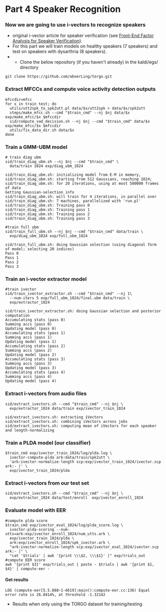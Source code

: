 # Part 4 Speaker Recognition

### Now we are going to use i-vectors to recognize speakers 
- original i-vector article for speaker verification (see [Front-End Factor Analysis for Speaker Verification](https://ieeexplore.ieee.org/abstract/document/5545402?casa_token=Ri80oe_Y9K4AAAAA:FVar6WkCvIZFr2qn1U19M2ovlBA5fw7y0XtZG0tlvOG2xnfWjmJBoV8hq-6vZqb2tIsGlL2RFQ)).
- For this part we will train models on healthy speakers (7 speakers) and test on speakers with dysarthria (8 speakers).
- - Clone the below repository (if you haven't already) in the kaldi/egs/ directory 
```
git clone https://github.com/abnerLing/torgo.git
```

### Extract MFCCs and compute voice activity detection outputs
```
mfccdir=mfcc
for x in train test; do
  utils/utt2spk_to_spk2utt.pl data/$x/utt2spk > data/$x/spk2utt
  steps/make_mfcc.sh --cmd "$train_cmd" --nj $nj data/$x exp/make_mfcc/$x $mfccdir
  sid/compute_vad_decision.sh --nj $nj --cmd "$train_cmd" data/$x exp/make_mfcc/$x $mfccdir
  utils/fix_data_dir.sh data/$x
done
```

### Train a GMM-UBM model
```
# train diag ubm
sid/train_diag_ubm.sh --nj $nj --cmd "$train_cmd" \
  data/train 1024 exp/diag_ubm_1024
```
```
sid/train_diag_ubm.sh: initializing model from E-M in memory,
sid/train_diag_ubm.sh: starting from 512 Gaussians, reaching 1024;
sid/train_diag_ubm.sh: for 20 iterations, using at most 500000 frames of data
Getting Gaussian-selection info
sid/train_diag_ubm.sh: will train for 4 iterations, in parallel over
sid/train_diag_ubm.sh: 7 machines, parallelized with 'run.pl'
sid/train_diag_ubm.sh: Training pass 0
sid/train_diag_ubm.sh: Training pass 1
sid/train_diag_ubm.sh: Training pass 2
sid/train_diag_ubm.sh: Training pass 3
```
```
#train full ubm
sid/train_full_ubm.sh --nj $nj --cmd "$train_cmd" data/train \
  exp/diag_ubm_1024 exp/full_ubm_1024
```
```
sid/train_full_ubm.sh: doing Gaussian selection (using diagonal form of model; selecting 20 indices)
Pass 0
Pass 1
Pass 2
Pass 3
```

### Train an i-vector extractor model
```
#train ivector
sid/train_ivector_extractor.sh --cmd "$train_cmd" --nj 1\
  --num-iters 5 exp/full_ubm_1024/final.ubm data/train \
  exp/extractor_1024
```
```
sid/train_ivector_extractor.sh: doing Gaussian selection and posterior computation
Accumulating stats (pass 0)
Summing accs (pass 0)
Updating model (pass 0)
Accumulating stats (pass 1)
Summing accs (pass 1)
Updating model (pass 1)
Accumulating stats (pass 2)
Summing accs (pass 2)
Updating model (pass 2)
Accumulating stats (pass 3)
Summing accs (pass 3)
Updating model (pass 3)
Accumulating stats (pass 4)
Summing accs (pass 4)
Updating model (pass 4)
```

### Extract i-vectors from audio files
```
sid/extract_ivectors.sh --cmd "$train_cmd" --nj $nj \
  exp/extractor_1024 data/train exp/ivector_train_1024
```
```
sid/extract_ivectors.sh: extracting iVectors
sid/extract_ivectors.sh: combining iVectors across jobs
sid/extract_ivectors.sh: computing mean of iVectors for each speaker and length-normalizing
```

### Train a PLDA model (our classifier)
```
$train_cmd exp/ivector_train_1024/log/plda.log \
  ivector-compute-plda ark:data/train/spk2utt \
  'ark:ivector-normalize-length scp:exp/ivector_train_1024/ivector.scp  ark:- |' \
  exp/ivector_train_1024/plda
```

### Extract i-vectors from our test set
```
sid/extract_ivectors.sh --cmd "$train_cmd" --nj $nj \
  exp/extractor_1024 data/test/enroll  exp/ivector_enroll_1024
```
### Evaluate model with EER
```
#compute plda score
$train_cmd exp/ivector_eval_1024/log/plda_score.log \
  ivector-plda-scoring --num-utts=ark:exp/ivector_enroll_1024/num_utts.ark \
  exp/ivector_train_1024/plda \
  ark:exp/ivector_enroll_1024/spk_ivector.ark \
  "ark:ivector-normalize-length scp:exp/ivector_eval_1024/ivector.scp ark:- |" \
  "cat '$trials' | awk '{print \\\$2, \\\$1}' |" exp/trials_out
#compute EER score
awk '{print $3}' exp/trials_out | paste - $trials | awk '{print $1, $4}' | compute-eer -
```
#### Get results
```LOG (compute-eer[5.5.888~1-d619]:main():compute-eer.cc:136) Equal error rate is 26.8414%, at threshold -1.32142```
- Results when only using the TORGO dataset for training/testing
